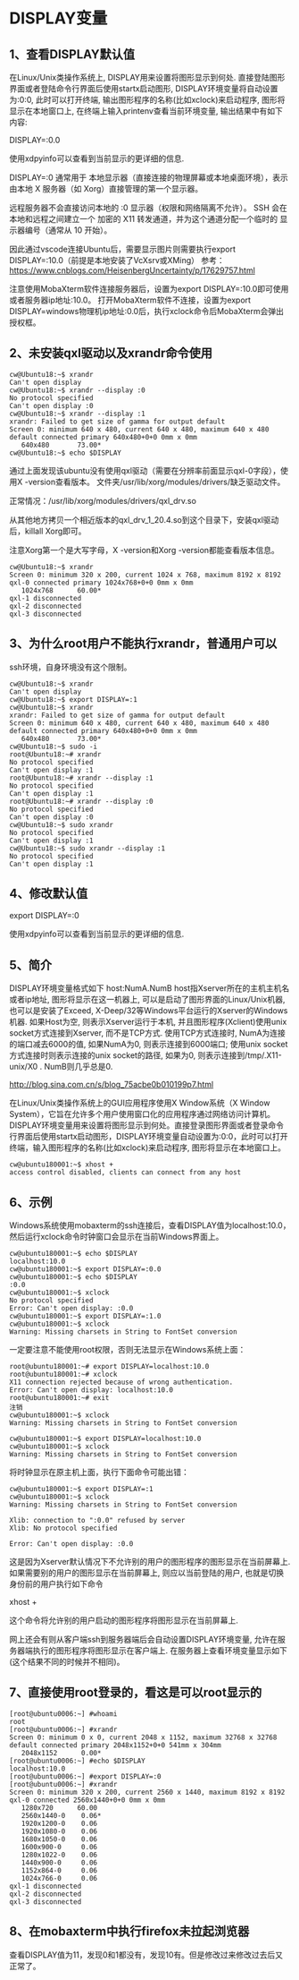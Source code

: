 # DISPLAY变量

## 1、查看DISPLAY默认值
在Linux/Unix类操作系统上, DISPLAY用来设置将图形显示到何处. 直接登陆图形界面或者登陆命令行界面后使用startx启动图形, DISPLAY环境变量将自动设置为:0:0, 此时可以打开终端, 输出图形程序的名称(比如xclock)来启动程序, 图形将显示在本地窗口上, 在终端上输入printenv查看当前环境变量, 输出结果中有如下内容:

DISPLAY=:0.0

使用xdpyinfo可以查看到当前显示的更详细的信息.

DISPLAY=:0 通常用于 本地显示器（直接连接的物理屏幕或本地桌面环境），表示由本地 X 服务器（如 Xorg）直接管理的第一个显示器。

远程服务器不会直接访问本地的 :0 显示器（权限和网络隔离不允许）。
SSH 会在本地和远程之间建立一个 加密的 X11 转发通道，并为这个通道分配一个临时的 显示器编号（通常从 10 开始）。

因此通过vscode连接Ubuntu后，需要显示图片则需要执行export DISPLAY=:10.0（前提是本地安装了VcXsrv或XMing）
参考：https://www.cnblogs.com/HeisenbergUncertainty/p/17629757.html

注意使用MobaXterm软件连接服务器后，设置为export DISPLAY=:10.0即可使用或者服务器ip地址:10.0。
打开MobaXterm软件不连接，设置为export DISPLAY=windows物理机ip地址:0.0后，执行xclock命令后MobaXterm会弹出授权框。

## 2、未安装qxl驱动以及xrandr命令使用
```
cw@Ubuntu18:~$ xrandr
Can't open display
cw@Ubuntu18:~$ xrandr --display :0
No protocol specified
Can't open display :0
cw@Ubuntu18:~$ xrandr --display :1
xrandr: Failed to get size of gamma for output default
Screen 0: minimum 640 x 480, current 640 x 480, maximum 640 x 480
default connected primary 640x480+0+0 0mm x 0mm
   640x480       73.00*
cw@Ubuntu18:~$ echo $DISPLAY
```

通过上面发现该ubuntu没有使用qxl驱动（需要在分辨率前面显示qxl-0字段），使用X -version查看版本。
文件夹/usr/lib/xorg/modules/drivers/缺乏驱动文件。

正常情况：/usr/lib/xorg/modules/drivers/qxl_drv.so

从其他地方拷贝一个相近版本的qxl_drv_1_20.4.so到这个目录下，安装qxl驱动后，killall Xorg即可。

注意Xorg第一个是大写字母，X -version和Xorg -version都能查看版本信息。

```
cw@Ubuntu18:~$ xrandr
Screen 0: minimum 320 x 200, current 1024 x 768, maximum 8192 x 8192
qxl-0 connected primary 1024x768+0+0 0mm x 0mm
   1024x768      60.00*
qxl-1 disconnected
qxl-2 disconnected
qxl-3 disconnected
```

## 3、为什么root用户不能执行xrandr，普通用户可以
ssh环境，自身环境没有这个限制。
```
cw@Ubuntu18:~$ xrandr
Can't open display
cw@Ubuntu18:~$ export DISPLAY=:1
cw@Ubuntu18:~$ xrandr
xrandr: Failed to get size of gamma for output default
Screen 0: minimum 640 x 480, current 640 x 480, maximum 640 x 480
default connected primary 640x480+0+0 0mm x 0mm
   640x480       73.00*
cw@Ubuntu18:~$ sudo -i
root@Ubuntu18:~# xrandr
No protocol specified
Can't open display :1
root@Ubuntu18:~# xrandr --display :1
No protocol specified
Can't open display :1
root@Ubuntu18:~# xrandr --display :0
No protocol specified
Can't open display :0
cw@Ubuntu18:~$ sudo xrandr
No protocol specified
Can't open display :1
cw@Ubuntu18:~$ sudo xrandr --display :1
No protocol specified
Can't open display :1
```

## 4、修改默认值
export DISPLAY=:0

使用xdpyinfo可以查看到当前显示的更详细的信息.

## 5、简介
DISPLAY环境变量格式如下
       host:NumA.NumB
host指Xserver所在的主机主机名或者ip地址, 图形将显示在这一机器上, 可以是启动了图形界面的Linux/Unix机器, 也可以是安装了Exceed, X-Deep/32等Windows平台运行的Xserver的Windows机器. 如果Host为空, 则表示Xserver运行于本机, 并且图形程序(Xclient)使用unix socket方式连接到Xserver, 而不是TCP方式. 使用TCP方式连接时, NumA为连接的端口减去6000的值, 如果NumA为0, 则表示连接到6000端口; 使用unix socket方式连接时则表示连接的unix socket的路径, 如果为0, 则表示连接到/tmp/.X11-unix/X0 . NumB则几乎总是0.

http://blog.sina.com.cn/s/blog_75acbe0b010199p7.html

在Linux/Unix类操作系统上的GUI应用程序使用X Window系统（X Window System），它旨在允许多个用户使用窗口化的应用程序通过网络访问计算机。 DISPLAY环境变量用来设置将图形显示到何处。直接登录图形界面或者登录命令行界面后使用startx启动图形，DISPLAY环境变量自动设置为:0:0，此时可以打开终端，输入图形程序的名称(比如xclock)来启动程序, 图形将显示在本地窗口上。
```
cw@ubuntu180001:~$ xhost +
access control disabled, clients can connect from any host
```

## 6、示例
Windows系统使用mobaxterm的ssh连接后，查看DISPLAY值为localhost:10.0，然后运行xclock命令时钟窗口会显示在当前Windows界面上。
```
cw@ubuntu180001:~$ echo $DISPLAY
localhost:10.0
cw@ubuntu180001:~$ export DISPLAY=:0.0
cw@ubuntu180001:~$ echo $DISPLAY
:0.0
cw@ubuntu180001:~$ xclock
No protocol specified
Error: Can't open display: :0.0
cw@ubuntu180001:~$ export DISPLAY=:1.0
cw@ubuntu180001:~$ xclock
Warning: Missing charsets in String to FontSet conversion
```

一定要注意不能使用root权限，否则无法显示在Windows系统上面：
```
root@ubuntu180001:~# export DISPLAY=localhost:10.0
root@ubuntu180001:~# xclock
X11 connection rejected because of wrong authentication.
Error: Can't open display: localhost:10.0
root@ubuntu180001:~# exit
注销
cw@ubuntu180001:~$ xclock
Warning: Missing charsets in String to FontSet conversion

cw@ubuntu180001:~$ export DISPLAY=localhost:10.0
cw@ubuntu180001:~$ xclock
Warning: Missing charsets in String to FontSet conversion
```

将时钟显示在原主机上面，执行下面命令可能出错：
```
cw@ubuntu180001:~$ export DISPLAY=:1
cw@ubuntu180001:~$ xclock
Warning: Missing charsets in String to FontSet conversion

Xlib: connection to ":0.0" refused by server
Xlib: No protocol specified

Error: Can't open display: :0.0
```
这是因为Xserver默认情况下不允许别的用户的图形程序的图形显示在当前屏幕上. 如果需要别的用户的图形显示在当前屏幕上, 则应以当前登陆的用户, 也就是切换身份前的用户执行如下命令

xhost +

这个命令将允许别的用户启动的图形程序将图形显示在当前屏幕上.

网上还会有则从客户端ssh到服务器端后会自动设置DISPLAY环境变量, 允许在服务器端执行的图形程序将图形显示在客户端上. 在服务器上查看环境变量显示如下(这个结果不同的时候并不相同)。

## 7、直接使用root登录的，看这是可以root显示的
```
[root@ubuntu0006:~] #whoami
root
[root@ubuntu0006:~] #xrandr
Screen 0: minimum 0 x 0, current 2048 x 1152, maximum 32768 x 32768
default connected primary 2048x1152+0+0 541mm x 304mm
   2048x1152      0.00*
[root@ubuntu0006:~] #echo $DISPLAY
localhost:10.0
[root@ubuntu0006:~] #export DISPLAY=:0
[root@ubuntu0006:~] #xrandr
Screen 0: minimum 320 x 200, current 2560 x 1440, maximum 8192 x 8192
qxl-0 connected 2560x1440+0+0 0mm x 0mm
   1280x720      60.00
   2560x1440-0    0.06*
   1920x1200-0    0.06
   1920x1080-0    0.06
   1680x1050-0    0.06
   1600x900-0     0.06
   1280x1022-0    0.06
   1440x900-0     0.06
   1152x864-0     0.06
   1024x766-0     0.06
qxl-1 disconnected
qxl-2 disconnected
qxl-3 disconnected
```

## 8、在mobaxterm中执行firefox未拉起浏览器
查看DISPLAY值为11，发现0和1都没有，发现10有。但是修改过来修改过去后又正常了。





